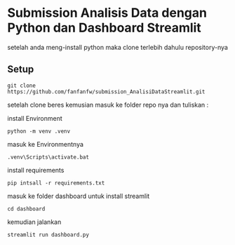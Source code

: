 # Submission Analisis Data dengan Python dan Dashboard Streamlit

setelah anda meng-install python maka clone terlebih dahulu repository-nya

## Setup

```
git clone https://github.com/fanfanfw/submission_AnalisiDataStreamlit.git
```
setelah clone beres kemusian masuk ke folder repo nya dan tuliskan :

install Environment
```
python -m venv .venv
```
masuk ke Environmentnya
```
.venv\Scripts\activate.bat
```
install requirements
```
pip intsall -r requirements.txt
```
masuk ke folder dashboard untuk install streamlit

```
cd dashboard
```
kemudian jalankan
```
streamlit run dashboard.py
```